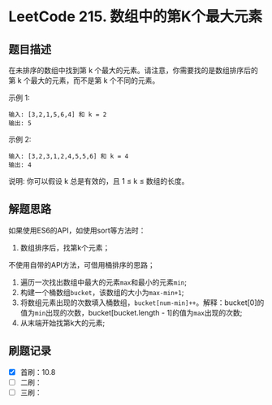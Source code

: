# LeetCode 215.  数组中的第K个最大元素

## 题目描述

在未排序的数组中找到第 k 个最大的元素。请注意，你需要找的是数组排序后的第 k 个最大的元素，而不是第 k 个不同的元素。

示例 1:

```
输入: [3,2,1,5,6,4] 和 k = 2
输出: 5
```

示例 2:

```
输入: [3,2,3,1,2,4,5,5,6] 和 k = 4
输出: 4
```

说明:
你可以假设 k 总是有效的，且 1 ≤ k ≤ 数组的长度。

## 解题思路

如果使用ES6的API，如使用sort等方法时：
1. 数组排序后，找第k个元素；

不使用自带的API方法，可借用桶排序的思路；
1. 遍历一次找出数组中最大的元素`max`和最小的元素`min`;
2. 构建一个桶数组`bucket`，该数组的大小为`max-min+1`;
3. 将数组元素出现的次数填入桶数组，`bucket[num-min]++`。解释：bucket[0]的值为`min`出现的次数，bucket[bucket.length - 1]的值为`max`出现的次数;
4. 从末端开始找第k大的元素;

## 刷题记录

- [x] 首刷：10.8
- [ ] 二刷：
- [ ] 三刷：

